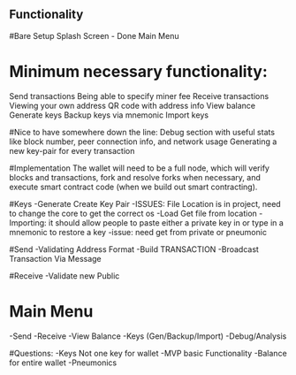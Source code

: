 ## Functionality

#Bare Setup
Splash Screen - Done
Main Menu


# Minimum necessary functionality:
Send transactions
Being able to specify miner fee
Receive transactions
Viewing your own address
QR code with address info
View balance
Generate keys
Backup keys via mnemonic
Import keys

#Nice to have somewhere down the line:
Debug section with useful stats like block number, peer connection info, and network usage
Generating a new key-pair for every transaction

#Implementation
The wallet will need to be a full node, which will verify blocks and transactions, fork and resolve
forks when necessary, and execute smart contract code (when we build out smart contracting).

#Keys
-Generate Create Key Pair
-ISSUES: File Location is in project, need to change the core to get the correct os
-Load Get file from location
-Importing: it should allow people to paste either a private key in or type in a mnemonic to restore a key
-issue: need get from private or pneumonic 

#Send
-Validating Address Format
-Build TRANSACTION
-Broadcast Transaction Via Message

#Receive
-Validate new Public

# Main Menu
-Send
-Receive
-View Balance
-Keys (Gen/Backup/Import)
-Debug/Analysis

#Questions:
-Keys Not one key for wallet
-MVP basic Functionality
-Balance for entire wallet
-Pneumonics
